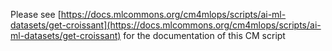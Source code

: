 Please see [https://docs.mlcommons.org/cm4mlops/scripts/ai-ml-datasets/get-croissant](https://docs.mlcommons.org/cm4mlops/scripts/ai-ml-datasets/get-croissant) for the documentation of this CM script
